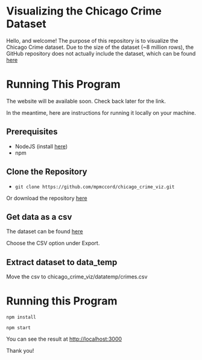 # Visualizing the Chicago Crime Dataset

Hello, and welcome! The purpose of this repository is to visualize the Chicago Crime dataset.
Due to the size of the dataset (~8 million rows), the GitHub repository does not actually include the dataset, which can be found [here](https://data.cityofchicago.org/Public-Safety/Crimes-2001-to-Present/ijzp-q8t2/about_data)

# Running This Program
The website will be available soon. Check back later for the link.

In the meantime, here are instructions for running it locally on your machine.

## Prerequisites

-  NodeJS (install [here](https://nodejs.org/en))
-  npm

## Clone the Repository
-  `git clone https://github.com/mpmccord/chicago_crime_viz.git`

Or download the repository [here](https://github.com/mpmccord/chicago_crime_viz/archive/refs/heads/main.zip)

##  Get data as a csv

The dataset can be found [here](https://data.cityofchicago.org/Public-Safety/Crimes-2001-to-Present/ijzp-q8t2/about_data)

Choose the CSV option under Export.

##  Extract dataset to data_temp
Move the csv to chicago_crime_viz/datatemp/crimes.csv

# Running this Program

`npm install`

`npm start`

You can see the result at [http://localhost:3000](http://localhost:3000)

Thank you!